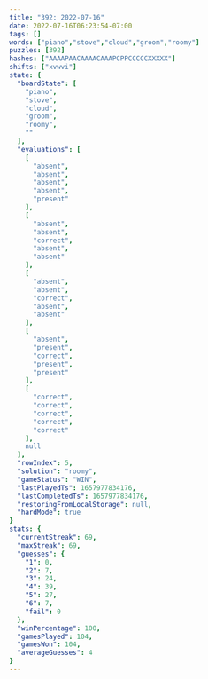 ```yaml
---
title: "392: 2022-07-16"
date: 2022-07-16T06:23:54-07:00
tags: []
words: ["piano","stove","cloud","groom","roomy"]
puzzles: [392]
hashes: ["AAAAPAACAAAACAAAPCPPCCCCCXXXXX"]
shifts: ["xvwvi"]
state: {
  "boardState": [
    "piano",
    "stove",
    "cloud",
    "groom",
    "roomy",
    ""
  ],
  "evaluations": [
    [
      "absent",
      "absent",
      "absent",
      "absent",
      "present"
    ],
    [
      "absent",
      "absent",
      "correct",
      "absent",
      "absent"
    ],
    [
      "absent",
      "absent",
      "correct",
      "absent",
      "absent"
    ],
    [
      "absent",
      "present",
      "correct",
      "present",
      "present"
    ],
    [
      "correct",
      "correct",
      "correct",
      "correct",
      "correct"
    ],
    null
  ],
  "rowIndex": 5,
  "solution": "roomy",
  "gameStatus": "WIN",
  "lastPlayedTs": 1657977834176,
  "lastCompletedTs": 1657977834176,
  "restoringFromLocalStorage": null,
  "hardMode": true
}
stats: {
  "currentStreak": 69,
  "maxStreak": 69,
  "guesses": {
    "1": 0,
    "2": 7,
    "3": 24,
    "4": 39,
    "5": 27,
    "6": 7,
    "fail": 0
  },
  "winPercentage": 100,
  "gamesPlayed": 104,
  "gamesWon": 104,
  "averageGuesses": 4
}
---
```


<!-- more -->

